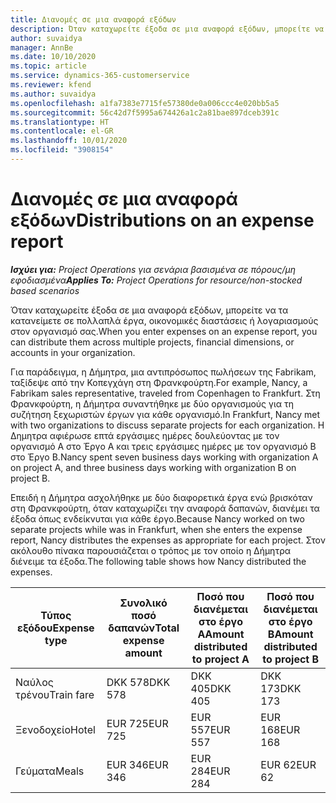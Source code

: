 ```yaml
---
title: Διανομές σε μια αναφορά εξόδων
description: Όταν καταχωρείτε έξοδα σε μια αναφορά εξόδων, μπορείτε να τα κατανείμετε σε πολλαπλά έργα, νομικές οντότητες ή λογαριασμούς στον οργανισμό σας.
author: suvaidya
manager: AnnBe
ms.date: 10/10/2020
ms.topic: article
ms.service: dynamics-365-customerservice
ms.reviewer: kfend
ms.author: suvaidya
ms.openlocfilehash: a1fa7383e7715fe57380de0a006ccc4e020bb5a5
ms.sourcegitcommit: 56c42d7f5995a674426a1c2a81bae897dceb391c
ms.translationtype: HT
ms.contentlocale: el-GR
ms.lasthandoff: 10/01/2020
ms.locfileid: "3908154"
---
```

# <a name="distributions-on-an-expense-report"></a><span data-ttu-id="49af3-103">Διανομές σε μια αναφορά εξόδων</span><span class="sxs-lookup"><span data-stu-id="49af3-103">Distributions on an expense report</span></span>

<span data-ttu-id="49af3-104">_**Ισχύει για:** Project Operations για σενάρια βασισμένα σε πόρους/μη εφοδιασμένα_</span><span class="sxs-lookup"><span data-stu-id="49af3-104">_**Applies To:** Project Operations for resource/non-stocked based scenarios_</span></span>

<span data-ttu-id="49af3-105">Όταν καταχωρείτε έξοδα σε μια αναφορά εξόδων, μπορείτε να τα κατανείμετε σε πολλαπλά έργα, οικονομικές διαστάσεις ή λογαριασμούς στον οργανισμό σας.</span><span class="sxs-lookup"><span data-stu-id="49af3-105">When you enter expenses on an expense report, you can distribute them across multiple projects, financial dimensions, or accounts in your organization.</span></span>

<span data-ttu-id="49af3-106">Για παράδειγμα, η Δήμητρα, μια αντιπρόσωπος πωλήσεων της Fabrikam, ταξίδεψε από την Κοπεγχάγη στη Φρανκφούρτη.</span><span class="sxs-lookup"><span data-stu-id="49af3-106">For example, Nancy, a Fabrikam sales representative, traveled from Copenhagen to Frankfurt.</span></span> <span data-ttu-id="49af3-107">Στη Φρανκφούρτη, η Δήμητρα συναντήθηκε με δύο οργανισμούς για τη συζήτηση ξεχωριστών έργων για κάθε οργανισμό.</span><span class="sxs-lookup"><span data-stu-id="49af3-107">In Frankfurt, Nancy met with two organizations to discuss separate projects for each organization.</span></span> <span data-ttu-id="49af3-108">Η Δημητρα αφιέρωσε επτά εργάσιμες ημέρες δουλεύοντας με τον οργανισμό Α στο Έργο A και τρεις εργάσιμες ημέρες με τον οργανισμό Β στο Έργο Β.</span><span class="sxs-lookup"><span data-stu-id="49af3-108">Nancy spent seven business days working with organization A on project A, and three business days working with organization B on project B.</span></span>

<span data-ttu-id="49af3-109">Επειδή η Δήμητρα ασχολήθηκε με δύο διαφορετικά έργα ενώ βρισκόταν στη Φρανκφούρτη, όταν καταχωρίζει την αναφορά δαπανών, διανέμει τα έξοδα όπως ενδείκνυται για κάθε έργο.</span><span class="sxs-lookup"><span data-stu-id="49af3-109">Because Nancy worked on two separate projects while was in Frankfurt, when she enters the expense report, Nancy distributes the expenses as appropriate for each project.</span></span> <span data-ttu-id="49af3-110">Στον ακόλουθο πίνακα παρουσιάζεται ο τρόπος με τον οποίο η Δήμητρα διένειμε τα έξοδα.</span><span class="sxs-lookup"><span data-stu-id="49af3-110">The following table shows how Nancy distributed the expenses.</span></span>

| <span data-ttu-id="49af3-111">Τύπος εξόδου</span><span class="sxs-lookup"><span data-stu-id="49af3-111">Expense type</span></span> | <span data-ttu-id="49af3-112">Συνολικό ποσό δαπανών</span><span class="sxs-lookup"><span data-stu-id="49af3-112">Total expense amount</span></span> | <span data-ttu-id="49af3-113">Ποσό που διανέμεται στο έργο Α</span><span class="sxs-lookup"><span data-stu-id="49af3-113">Amount distributed to project A</span></span> | <span data-ttu-id="49af3-114">Ποσό που διανέμεται στο έργο Β</span><span class="sxs-lookup"><span data-stu-id="49af3-114">Amount distributed to project B</span></span> |
|--------------|----------------------|---------------------------------|---------------------------------|
| <span data-ttu-id="49af3-115">Ναύλος τρένου</span><span class="sxs-lookup"><span data-stu-id="49af3-115">Train fare</span></span>   | <span data-ttu-id="49af3-116">DKK 578</span><span class="sxs-lookup"><span data-stu-id="49af3-116">DKK 578</span></span>              | <span data-ttu-id="49af3-117">DKK 405</span><span class="sxs-lookup"><span data-stu-id="49af3-117">DKK 405</span></span>                         | <span data-ttu-id="49af3-118">DKK 173</span><span class="sxs-lookup"><span data-stu-id="49af3-118">DKK 173</span></span>                         |
| <span data-ttu-id="49af3-119">Ξενοδοχείο</span><span class="sxs-lookup"><span data-stu-id="49af3-119">Hotel</span></span>        | <span data-ttu-id="49af3-120">EUR 725</span><span class="sxs-lookup"><span data-stu-id="49af3-120">EUR 725</span></span>              | <span data-ttu-id="49af3-121">EUR 557</span><span class="sxs-lookup"><span data-stu-id="49af3-121">EUR 557</span></span>                         | <span data-ttu-id="49af3-122">EUR 168</span><span class="sxs-lookup"><span data-stu-id="49af3-122">EUR 168</span></span>                         |
| <span data-ttu-id="49af3-123">Γεύματα</span><span class="sxs-lookup"><span data-stu-id="49af3-123">Meals</span></span>        | <span data-ttu-id="49af3-124">EUR 346</span><span class="sxs-lookup"><span data-stu-id="49af3-124">EUR 346</span></span>              | <span data-ttu-id="49af3-125">EUR 284</span><span class="sxs-lookup"><span data-stu-id="49af3-125">EUR 284</span></span>                         | <span data-ttu-id="49af3-126">EUR 62</span><span class="sxs-lookup"><span data-stu-id="49af3-126">EUR 62</span></span>                          |
